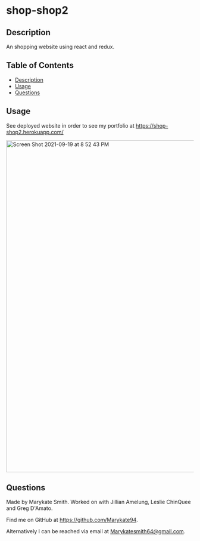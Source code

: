  # shop-shop2

  ## Description
  An shopping website using react and redux. 

  ## Table of Contents
  - [Description](#description)
  - [Usage](#usage)
  - [Questions](#questions)

  ## Usage
  See deployed website in order to see my portfolio at https://shop-shop2.herokuapp.com/


  <img width="890" alt="Screen Shot 2021-09-19 at 8 52 43 PM" src="https://user-images.githubusercontent.com/79379903/133948688-f5bbc82e-e56e-48d6-a9d4-66a2e79718ef.png">

  ## Questions
  Made by Marykate Smith. Worked on with Jillian Amelung, Leslie ChinQuee and Greg D'Amato.


  Find me on GitHub at https://github.com/Marykate94. 


  Alternatively I can be reached via email at Marykatesmith64@gmail.com.
